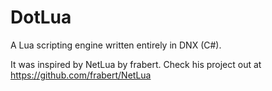 # DotLua
A Lua scripting engine written entirely in DNX (C#).

It was inspired by NetLua by frabert. Check his project out at https://github.com/frabert/NetLua
